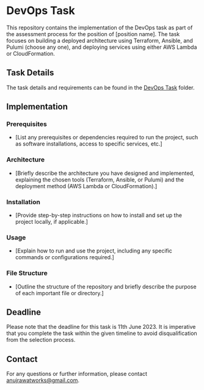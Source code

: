 # DevOps Task

This repository contains the implementation of the DevOps task as part of the assessment process for the position of [position name]. The task focuses on building a deployed architecture using Terraform, Ansible, and Pulumi (choose any one), and deploying services using either AWS Lambda or CloudFormation.

## Task Details

The task details and requirements can be found in the [DevOps Task](https://drive.google.com/drive/folders/13lA1gJ6f7Hey4udAo3R7mHZ64LU3BueQ?usp=share_link) folder.

## Implementation

### Prerequisites

- [List any prerequisites or dependencies required to run the project, such as software installations, access to specific services, etc.]

### Architecture

- [Briefly describe the architecture you have designed and implemented, explaining the chosen tools (Terraform, Ansible, or Pulumi) and the deployment method (AWS Lambda or CloudFormation).]

### Installation

- [Provide step-by-step instructions on how to install and set up the project locally, if applicable.]

### Usage

- [Explain how to run and use the project, including any specific commands or configurations required.]

### File Structure

- [Outline the structure of the repository and briefly describe the purpose of each important file or directory.]

## Deadline

Please note that the deadline for this task is 11th June 2023. It is imperative that you complete the task within the given timeline to avoid disqualification from the selection process.

## Contact

For any questions or further information, please contact anujrawatworks@gmail.com.


